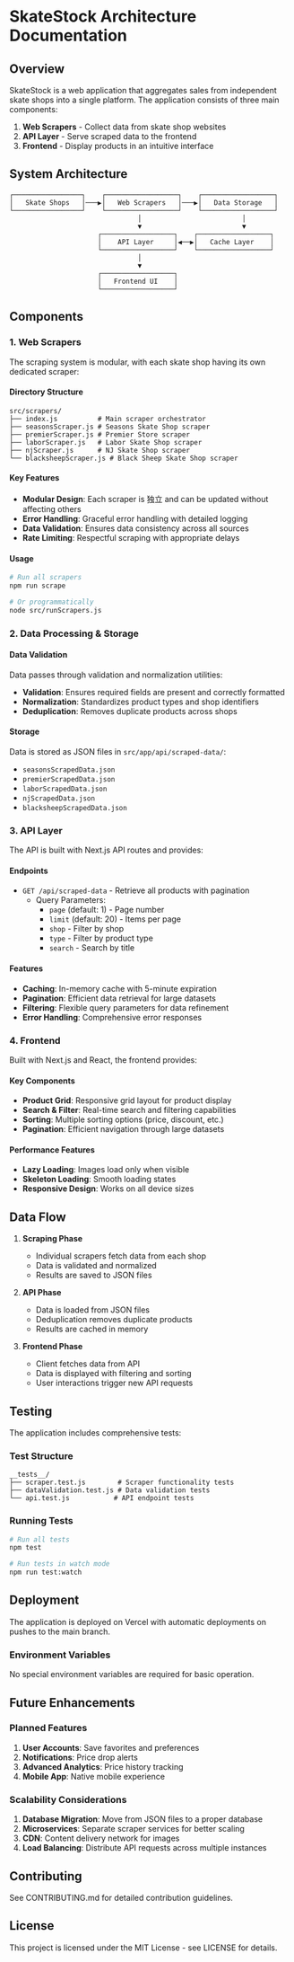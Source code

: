 # SkateStock Architecture Documentation

## Overview

SkateStock is a web application that aggregates sales from independent skate shops into a single platform. The application consists of three main components:

1. **Web Scrapers** - Collect data from skate shop websites
2. **API Layer** - Serve scraped data to the frontend
3. **Frontend** - Display products in an intuitive interface

## System Architecture

```
┌─────────────────┐    ┌──────────────────┐    ┌──────────────────┐
│   Skate Shops   │───▶│   Web Scrapers   │───▶│   Data Storage   │
└─────────────────┘    └──────────────────┘    └──────────────────┘
                                │                         │
                                ▼                         ▼
                      ┌──────────────────┐    ┌──────────────────┐
                      │    API Layer     │◀──▶│   Cache Layer    │
                      └──────────────────┘    └──────────────────┘
                                │
                                ▼
                      ┌──────────────────┐
                      │   Frontend UI    │
                      └──────────────────┘
```

## Components

### 1. Web Scrapers

The scraping system is modular, with each skate shop having its own dedicated scraper:

#### Directory Structure

```
src/scrapers/
├── index.js          # Main scraper orchestrator
├── seasonsScraper.js # Seasons Skate Shop scraper
├── premierScraper.js # Premier Store scraper
├── laborScraper.js   # Labor Skate Shop scraper
├── njScraper.js      # NJ Skate Shop scraper
└── blacksheepScraper.js # Black Sheep Skate Shop scraper
```

#### Key Features

- **Modular Design**: Each scraper is 独立 and can be updated without affecting others
- **Error Handling**: Graceful error handling with detailed logging
- **Data Validation**: Ensures data consistency across all sources
- **Rate Limiting**: Respectful scraping with appropriate delays

#### Usage

```bash
# Run all scrapers
npm run scrape

# Or programmatically
node src/runScrapers.js
```

### 2. Data Processing & Storage

#### Data Validation

Data passes through validation and normalization utilities:

- **Validation**: Ensures required fields are present and correctly formatted
- **Normalization**: Standardizes product types and shop identifiers
- **Deduplication**: Removes duplicate products across shops

#### Storage

Data is stored as JSON files in `src/app/api/scraped-data/`:

- `seasonsScrapedData.json`
- `premierScrapedData.json`
- `laborScrapedData.json`
- `njScrapedData.json`
- `blacksheepScrapedData.json`

### 3. API Layer

The API is built with Next.js API routes and provides:

#### Endpoints

- `GET /api/scraped-data` - Retrieve all products with pagination
  - Query Parameters:
    - `page` (default: 1) - Page number
    - `limit` (default: 20) - Items per page
    - `shop` - Filter by shop
    - `type` - Filter by product type
    - `search` - Search by title

#### Features

- **Caching**: In-memory cache with 5-minute expiration
- **Pagination**: Efficient data retrieval for large datasets
- **Filtering**: Flexible query parameters for data refinement
- **Error Handling**: Comprehensive error responses

### 4. Frontend

Built with Next.js and React, the frontend provides:

#### Key Components

- **Product Grid**: Responsive grid layout for product display
- **Search & Filter**: Real-time search and filtering capabilities
- **Sorting**: Multiple sorting options (price, discount, etc.)
- **Pagination**: Efficient navigation through large datasets

#### Performance Features

- **Lazy Loading**: Images load only when visible
- **Skeleton Loading**: Smooth loading states
- **Responsive Design**: Works on all device sizes

## Data Flow

1. **Scraping Phase**

   - Individual scrapers fetch data from each shop
   - Data is validated and normalized
   - Results are saved to JSON files

2. **API Phase**

   - Data is loaded from JSON files
   - Deduplication removes duplicate products
   - Results are cached in memory

3. **Frontend Phase**
   - Client fetches data from API
   - Data is displayed with filtering and sorting
   - User interactions trigger new API requests

## Testing

The application includes comprehensive tests:

### Test Structure

```
__tests__/
├── scraper.test.js        # Scraper functionality tests
├── dataValidation.test.js # Data validation tests
└── api.test.js           # API endpoint tests
```

### Running Tests

```bash
# Run all tests
npm test

# Run tests in watch mode
npm run test:watch
```

## Deployment

The application is deployed on Vercel with automatic deployments on pushes to the main branch.

### Environment Variables

No special environment variables are required for basic operation.

## Future Enhancements

### Planned Features

1. **User Accounts**: Save favorites and preferences
2. **Notifications**: Price drop alerts
3. **Advanced Analytics**: Price history tracking
4. **Mobile App**: Native mobile experience

### Scalability Considerations

1. **Database Migration**: Move from JSON files to a proper database
2. **Microservices**: Separate scraper services for better scaling
3. **CDN**: Content delivery network for images
4. **Load Balancing**: Distribute API requests across multiple instances

## Contributing

See CONTRIBUTING.md for detailed contribution guidelines.

## License

This project is licensed under the MIT License - see LICENSE for details.
